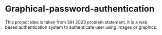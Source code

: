 # Graphical-password-authentication
This project idea is taken from SIH 2023 problem statement. it is a web based authentication system to authenticate user using images or graphics.

